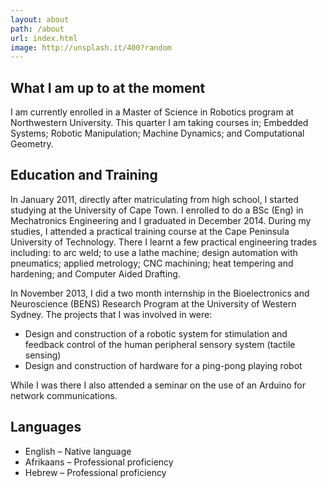 ```yaml
---
layout: about
path: /about
url: index.html
image: http://unsplash.it/400?random
---
```

## What I am up to at the moment

I am currently enrolled in a Master of Science in Robotics program at Northwestern University. This quarter I am taking courses in; Embedded Systems; Robotic Manipulation; Machine Dynamics; and Computational Geometry. 

## Education and Training

In January 2011, directly after matriculating from high school, I started studying at the University of Cape Town. I enrolled to do a BSc (Eng) in Mechatronics Engineering and I graduated in December 2014. During my studies, I attended a practical training course at the Cape Peninsula University of Technology. There I learnt a few practical engineering trades including: to arc weld; to use a lathe machine; design automation with pneumatics; applied metrology; CNC machining; heat tempering and hardening; and Computer Aided Drafting.

In November 2013, I did a two month internship in the Bioelectronics and Neuroscience (BENS) Research Program at the University of Western Sydney. The projects that I was involved in were:

* Design and construction of a robotic system for stimulation and feedback control of the human peripheral sensory system (tactile sensing)
* Design and construction of hardware for a ping-pong playing robot

While I was there I also attended a seminar on the use of an Arduino for network communications.

## Languages

* English – Native language
* Afrikaans – Professional proficiency
* Hebrew – Professional proficiency
